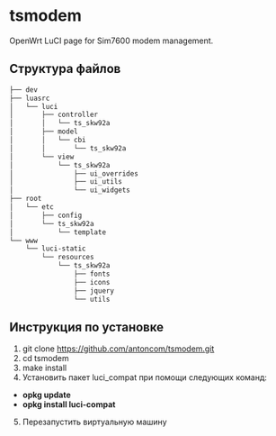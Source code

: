# tsmodem

OpenWrt LuCI page for Sim7600 modem management.

## Структура файлов

```bash
├── dev
├── luasrc
│   └── luci
│       ├── controller
│       │   └── ts_skw92a
│       ├── model
│       │   └── cbi
│       │       └── ts_skw92a
│       └── view
│           └── ts_skw92a
│               ├── ui_overrides
│               ├── ui_utils
│               └── ui_widgets
├── root
│   └── etc
│       ├── config
│       └── ts_skw92a
│           └── template
└── www
    └── luci-static
        └── resources
            └── ts_skw92a
                ├── fonts
                ├── icons
                ├── jquery
                └── utils

```

## Инструкция по установке

1. git clone https://github.com/antoncom/tsmodem.git
2. cd tsmodem
3. make install
4. Установить пакет luci_compat при помощи следующих команд:
* **opkg update**
* **opkg install luci-compat**
5. Перезапустить виртуальную машину
